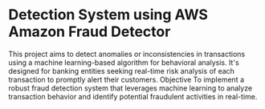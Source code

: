 <h1>Detection System using AWS Amazon Fraud Detector</h1>
This project aims to detect anomalies or inconsistencies in transactions using a machine learning-based algorithm for behavioral analysis. It's designed for banking entities seeking real-time risk analysis of each transaction to promptly alert their customers.
Objective
To implement a robust fraud detection system that leverages machine learning to analyze transaction behavior and identify potential fraudulent activities in real-time.
